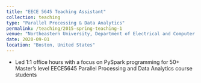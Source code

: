```yaml
---
title: "EECE 5645 Teaching Assistant"
collection: teaching
type: "Parallel Processing & Data Analytics"
permalink: /teaching/2015-spring-teaching-1
venue: "Northeastern University, Department of Electrical and Computer Engineering"
date: 2020-09-01
location: "Boston, United States"
---
```


- Led 1:1 office hours with a focus on PySpark programming for 50+ Master’s level EECE5645 Parallel Processing
and Data Analytics course students
